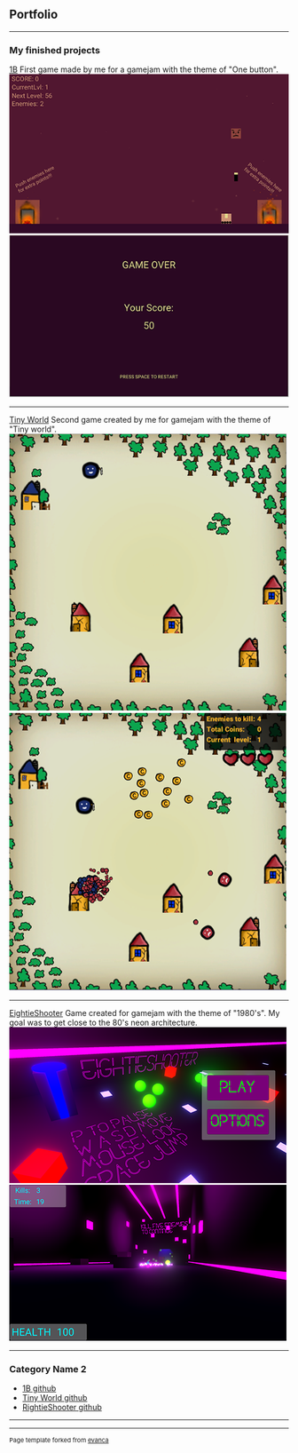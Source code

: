 ## Portfolio

---

### My finished projects 

[1B](https://iamfilthycasual.itch.io/1b)
First game made by me for a gamejam with the theme of "One button".
<img src="images/1B 2.png?raw=true"/>
<img src="images/1B 1.png?raw=true"/>

---
[Tiny World](https://iamfilthycasual.itch.io/tinyworld)
Second game created by me for gamejam with the theme of "Tiny world".
<img src="images/TW1.png?raw=true"/>
<img src="images/TW2.png?raw=true"/>

---
[EightieShooter](https://iamfilthycasual.itch.io/eightieshooter)
Game created for gamejam with the theme of "1980's". My goal was to get close to the 80's neon architecture.
<img src="images/Eightie1.png?raw=true"/>
<img src="images/Eightie2.png?raw=true"/>

---

### Category Name 2

- [1B github](http://example.com/)
- [Tiny World github](http://example.com/)
- [RightieShooter github](http://example.com/)

---




---
<p style="font-size:11px">Page template forked from <a href="https://github.com/evanca/quick-portfolio">evanca</a></p>
<!-- Remove above link if you don't want to attibute -->
